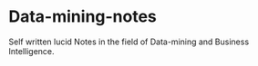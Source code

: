 # Data-mining-notes
Self written lucid Notes in the field of Data-mining and Business Intelligence.
